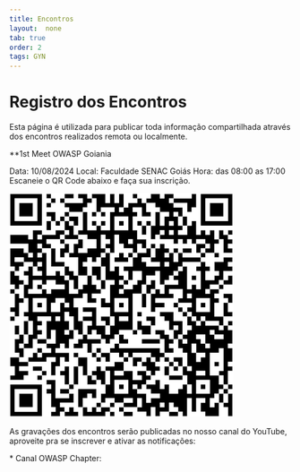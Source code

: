 ```yaml
---
title: Encontros
layout:  none
tab: true
order: 2
tags: GYN
---
```


# Registro dos Encontros

Esta página é utilizada para publicar toda informação compartilhada através dos encontros realizados remota ou localmente. 
<p>
**1st Meet OWASP Goiania 
</p>
<p>
Data: 10/08/2024
Local: Faculdade SENAC Goiás
Hora: das 08:00 as 17:00 
Escaneie o QR Code abaixo e faça sua inscrição.
</p>

<img src="https://raw.githubusercontent.com/OWASP/www-chapter-goiania/main/assets/images/qrcode.png" alt="1st Meet Goiânia OWASP">
<p>
As gravações dos encontros serão publicadas no nosso canal do YouTube, aproveite pra se inscrever e ativar as notificações:
</p>
* Canal OWASP Chapter: <https://www.youtube.com/channel/UC3r4nO2QIpPRn-4VKMlY1BQ>

